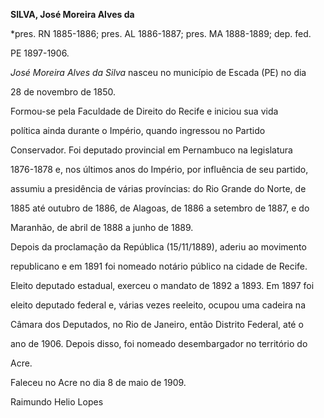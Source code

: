 **SILVA, José Moreira Alves da**



\*pres. RN 1885-1886; pres. AL 1886-1887; pres. MA 1888-1889; dep. fed.

PE 1897-1906.



*José Moreira Alves da Silva* nasceu no município de Escada (PE) no dia

28 de novembro de 1850.



Formou-se pela Faculdade de Direito do Recife e iniciou sua vida

política ainda durante o Império, quando ingressou no Partido

Conservador. Foi deputado provincial em Pernambuco na legislatura

1876-1878 e, nos últimos anos do Império, por influência de seu partido,

assumiu a presidência de várias províncias: do Rio Grande do Norte, de

1885 até outubro de 1886, de Alagoas, de 1886 a setembro de 1887, e do

Maranhão, de abril de 1888 a junho de 1889.



Depois da proclamação da República (15/11/1889), aderiu ao movimento

republicano e em 1891 foi nomeado notário público na cidade de Recife.

Eleito deputado estadual, exerceu o mandato de 1892 a 1893. Em 1897 foi

eleito deputado federal e, várias vezes reeleito, ocupou uma cadeira na

Câmara dos Deputados, no Rio de Janeiro, então Distrito Federal, até o

ano de 1906. Depois disso, foi nomeado desembargador no território do

Acre.



Faleceu no Acre no dia 8 de maio de 1909.



Raimundo Helio Lopes



